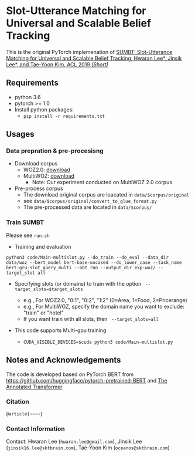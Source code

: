 # Slot-Utterance Matching for Universal and Scalable Belief Tracking

This is the original PyTorch implemenation of [SUMBT: Slot-Utterance Matching for Universal and Scalable Belief Tracking, Hwaran Lee*, Jinsik Lee*, and Tae-Yoon Kim, ACL 2019 *(Short)*](https://arxiv.org/abs/1907.07421)

## Requirements
* python 3.6
* pytorch >= 1.0
* Install python packages:
  * ``pip install -r requirements.txt``

## Usages
### Data prepration & pre-procesisng
* Download corpus
  * WOZ2.0: [download](https://github.com/nmrksic/neural-belief-tracker/tree/master/data/woz)
  * MultiWOZ: [download](http://dialogue.mi.eng.cam.ac.uk/index.php/corpus/)
    * Note: Our experiment conducted on MultiWOZ 2.0 corpus
* Pre-process corpus
  * The download original corpus are loacated in ``data/$corpus/original``
  * see ``data/$corpus/original/convert_to_glue_format.py``
  * The pre-processed data are located in ``data/$corpus/``

### Train SUMBT
Please see ``run.sh``
* Training and evaluation
```
python3 code/Main-multislot.py --do_train --do_eval --data_dir data/woz --bert_model bert-base-uncased --do_lower_case --task_name bert-gru-slot_query_multi --nbt rnn --output_dir exp-woz/ --target_slot all 
``` 
* Specifying slots (or domains) to train with the option `` --target_slots=$target_slots``
  * e.g., For WOZ2.0, "0:1", "0:2", "1:2" (0=Area, 1=Food, 2=Pricerange)
  * e.g., For MultiWOZ, specify the domain name you want to exclude: "train" or "hotel"
  * If you want train with all slots, then `` --target_slots=all``

* This code supports Multi-gpu training 
  * ```CUDA_VISIBLE_DEVICES=$cuda python3 code/Main-multislot.py```

## Notes and Acknowledgements
The code is developed based on PyTorch BERT from https://github.com/huggingface/pytorch-pretrained-BERT and [The Annotated Transformer](http://nlp.seas.harvard.edu/2018/04/03/attention.html)

### Citation
```
@article{~~~~}
```

### Contact Information
Contact: Hwaran Lee (`hwaran.lee@gmail.com`), Jinsik Lee (`jinsik16.lee@sktbrain.com`), Tae-Yoon Kim (`oceanos@sktbrain.com`)

